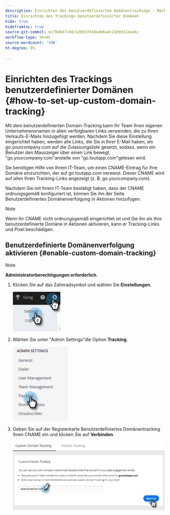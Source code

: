 ```yaml
---
description: Einrichten des benutzerdefinierten Domänentrackings - Marketo-Dokumente - Produktdokumentation
title: Einrichten des Trackings benutzerdefinierter Domänen
hide: true
hidefromtoc: true
source-git-commit: ec78e047c9dc126553fe8a4b6a4c21b0d11aea5c
workflow-type: tm+mt
source-wordcount: '198'
ht-degree: 0%

---
```


# Einrichten des Trackings benutzerdefinierter Domänen {#how-to-set-up-custom-domain-tracking}

Mit dem benutzerdefinierten Domain-Tracking kann Ihr Team Ihren eigenen Unternehmensnamen in allen verfolgbaren Links verwenden, die zu Ihren Verkaufs-E-Mails hinzugefügt werden. Nachdem Sie diese Einstellung eingerichtet haben, werden alle Links, die Sie in Ihrer E-Mail haben, als go.yourcompany.com auf die Zulassungsliste gesetzt, sodass, wenn ein Benutzer den Mauszeiger über einen Link bewegt, &quot;go.yourcompany.com&quot;anstelle von &quot;go.toutapp.com&quot;gelesen wird.

Sie benötigen Hilfe von Ihrem IT-Team, um einen CNAME-Eintrag für Ihre Domäne einzurichten, der auf go.toutapp.com verweist. Dieser CNAME wird auf allen Ihren Tracking-Links angezeigt (z. B. go.yourcompany.com).

Nachdem Sie mit Ihrem IT-Team bestätigt haben, dass der CNAME ordnungsgemäß konfiguriert ist, können Sie ihn der Seite Benutzerdefiniertes Domänenverfolgung in Aktionen hinzufügen.

>[!NOTE]
>
>Wenn Ihr CNAME nicht ordnungsgemäß eingerichtet ist und Sie ihn als Ihre benutzerdefinierte Domäne in Aktionen aktivieren, kann er Tracking-Links und Pixel beschädigen.

## Benutzerdefinierte Domänenverfolgung aktivieren {#enable-custom-domain-tracking}

>[!NOTE]
>
>**Administratorberechtigungen erforderlich.**

1. Klicken Sie auf das Zahnradsymbol und wählen Sie **Einstellungen**.

   ![](assets/how-to-set-up-custom-domain-tracking-1.png)

1. Wählen Sie unter &quot;Admin Settings&quot;die Option **Tracking**.

   ![](assets/how-to-set-up-custom-domain-tracking-2.png)

1. Geben Sie auf der Registerkarte Benutzerdefiniertes Domänentracking Ihren CNAME ein und klicken Sie auf **Verbinden**.

   ![](assets/how-to-set-up-custom-domain-tracking-3.png)
